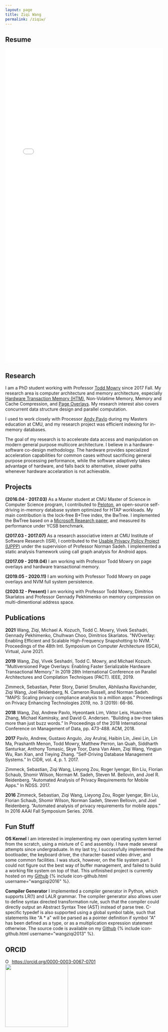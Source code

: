 ```yaml
---
layout: page
title: Ziqi Wang
permalink: /ziqiw/
---
```


Resume
------

<embed width="100%" height="1000px" navpanes="0" src="{{site.url}}/static/resume.pdf" type="application/pdf" /> 

Research
--------

I am a PhD student working with Professor [Todd Mowry](http://www.cs.cmu.edu/~tcm/ "Todd Mowry's homepage") since 2017 Fall. 
My research area is computer architecture and memory architecture, especially [Hardware Transaction Memory (HTM)](https://en.wikipedia.org/wiki/Transactional_memory "Transactional Memory"), Non-Volatime Memory, Memory and Cache
Compression, and
[Page Overlays](http://users.ece.cmu.edu/~omutlu/pub/page-overlays-for-fine-grained-memory-management_isca15.pdf "Page Overlays").
My research interest also covers concurrent data structure design and parallel computation.

I used to work closely with Processor [Andy Pavlo](http://www.cs.cmu.edu/~pavlo/ "Andy Pavlo's homepage") during my
Masters education at CMU, and my research project was efficient indexing for in-memory databases. 

The goal of my research is to accelerate data access and manipulation on modern general purpose 
multicore architecture. I believe in a hardware-software co-design methodology. The hardware provides specialized 
acceleration capabilities for common cases without sacrificing general purpose processing performance, while the software 
adaptively takes advantage of hardware, and falls back to alternative, slower paths whenever hardware accelaration is 
not achievable.

Projects
--------

**(2016.04 - 2017.03)** As a Master student at CMU Master of Science in Computer Science program, I contributed to 
[Peloton](https://github.com/cmu-db/peloton "Peloton Github"), an 
open-source self-driving in-memory database system optimized for HTAP workloads. My main contribution is the lock-free B+Tree index, the 
BwTree. I implemented the BwTree based on a [Microsoft Reaearch paper](https://www.microsoft.com/en-us/research/wp-content/uploads/2016/02/bw-tree-icde2013-final.pdf "BwTree Paper"), and measured its performance under YCSB benchmark.

**(2017.03 - 2017.07)** As a research associative intern at CMU Institute of Software Research (ISR), I contributed to the 
[Usable Privacy Policy Project (UPPP)](https://www.usableprivacy.org/ "UPPP") under the supervision of Professor Norman Sadeh. 
I implemented a static analysis framework using call graph analysis for Android apps. 

**(2017.09 - 2019.04)** I am working with Professor Todd Mowry on page overlays and hardware transactional memory.

**(2019.05 - 2020.11)** I am working with Professor Todd Mowry on page overlays and NVM full system persistence.

**(2020.12 - Present)** I am working with Professor Todd Mowry, Dimitrios Skarlatos and Professor Gennady Pekhimenko on 
memory compression on multi-dimentional address space.

Publications
------------
**2021**
Wang, Ziqi, Michael A. Kozuch, Todd C. Mowry, Vivek Seshadri, Gennady Pekhimenko, Chulhwan Choo, Dimitrios Skarlatos. "NVOverlay: Enabling Efficient and Scalable High-Frequency Snapshotting to NVM. " Proceedings of the 48th Intl. Symposium on Computer Architecture (ISCA), Virtual, June 2021.

**2019**
Wang, Ziqi, Vivek Seshadri, Todd C. Mowry, and Michael Kozuch. ”Multiversioned Page Overlays: Enabling Faster Serializable Hardware Transactional Memory.” In 2019 28th International Conference on Parallel Architectures and Compilation Techniques (PACT). IEEE, 2019.

Zimmeck, Sebastian, Peter Story, Daniel Smullen, Abhilasha Ravichander, Ziqi Wang, Joel Reidenberg, N. Cameron Russell, and Norman Sadeh. ”MAPS: Scaling privacy compliance analysis to a million apps.” Proceedings on Privacy Enhancing Technologies 2019, no. 3 (2019): 66-86. 

**2018**
Wang, Ziqi, Andrew Pavlo, Hyeontaek Lim, Viktor Leis, Huanchen Zhang, Michael Kaminsky, and David G. Andersen. ”Building a bw-tree takes more than just buzz words.” In Proceedings of the 2018 International Conference on Management of Data, pp. 473-488. ACM, 2018. 

**2017**
Pavlo, Andrew, Gustavo Angulo, Joy Arulraj, Haibin Lin, Jiexi Lin, Lin Ma, Prashanth Menon, Todd Mowry, Matthew Perron, Ian Quah, Siddharth Santurkar, Anthony Tomasic, Skye Toor, Dana Van Aken, Ziqi Wang, Yingjun Wu, Ran Xian, and Tieying Zhang. ”Self-Driving Database Management Systems.” In CIDR, vol. 4, p. 1. 2017.

Zimmeck, Sebastian, Ziqi Wang, Lieyong Zou, Roger Iyengar, Bin Liu, Florian Schaub, Shomir Wilson, Norman M. Sadeh, Steven M. Bellovin, and Joel R. Reidenberg. "Automated Analysis of Privacy Requirements for Mobile Apps." In NDSS. 2017.

**2016**
Zimmeck, Sebastian, Ziqi Wang, Lieyong Zou, Roger Iyengar, Bin Liu, Florian Schaub, Shomir Wilson, Norman Sadeh, Steven Bellovin, and Joel Reidenberg. ”Automated analysis of privacy requirements for mobile apps.” In 2016 AAAI Fall Symposium Series. 2016.

Fun Stuff
---------
**OS Kernel** I am interested in implementing my own operating system kernel from the scratch, using a mixture of C and 
assembly. I have made several attempts since undergraduate. In my last try, I successfully implemented 
the bootloader, the keyboard driver, the character-based video driver, and some common facilities. I was stuck,
however, on the file system part. I could not figure out the best way of buffer management, and failed to
build a working file system on top of that. This unfinished project is currently hosted on my 
[Github](https://github.com/wangziqi2016/Kernel) {% include icon-github.html username="wangziqi2016" %}.

**Compiler Generator** I implemented a compiler generator in Python, which supports LR(1) and LALR grammar. The compiler generator also 
allows user to define syntax directed transformation rule, such that the compiler could directly output an Abstract Syntax Tree (AST) 
instead of parse tree. C-specific typedef is also supported using a global symbol table, such that statements like "A * a" will be 
parsed as a pointer definition if symbol "A" has been defined as a type, or as a multiplication expression statement otherwise. The 
source code is available on my [Github](https://github.com/wangziqi2013/CFront) {% include icon-github.html username="wangziqi2013" %}.

ORCID
-----

<div itemscope itemtype="https://schema.org/Person"><a itemprop="sameAs" content="https://orcid.org/0000-0003-0067-0701" href="https://orcid.org/0000-0003-0067-0701" target="orcid.widget" rel="noopener noreferrer" style="vertical-align:top;"><img src="https://orcid.org/sites/default/files/images/orcid_16x16.png" style="width:1em;margin-right:.5em;" alt="ORCID iD icon">https://orcid.org/0000-0003-0067-0701</a></div>

<img src="{{site.url}}/static/ORCID.png" width="200px" />